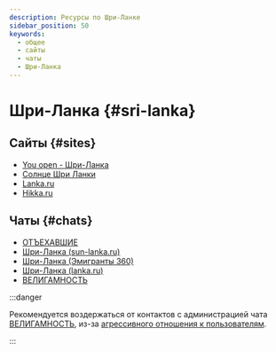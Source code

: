 ```yaml
---
description: Ресурсы по Шри-Ланке
sidebar_position: 50
keywords:
  - общее
  - сайты
  - чаты
  - Шри-Ланка
---
```


# Шри-Ланка {#sri-lanka}

## Сайты {#sites}

- [You open - Шри-Ланка](https://sri-lanka.you-open.com/)
- [Солнце Шри Ланки](https://sun-lanka.ru/)
- [Lanka.ru](https://lanka.ru/)
- [Hikka.ru](https://hikka.ru/)

## Чаты {#chats}

- [ОТЪЕХАВШИЕ](https://t.me/not_vacation_civitas)
- [Шри-Ланка (sun-lanka.ru)](https://t.me/Shri_Lanka_RU)
- [Шри-Ланка (Эмигранты 360)](https://t.me/srilanka_forum)
- [Шри-Ланка (lanka.ru)](https://t.me/lankaru)
- [ВЕЛИГАМНОСТЬ](https://t.me/weligamnost)

:::danger

Рекомендуется воздержаться от контактов с администрацией чата [ВЕЛИГАМНОСТЬ](https://t.me/weligamnost), из-за [агрессивного отношения к пользователям](other.md#negative-experience).

:::
